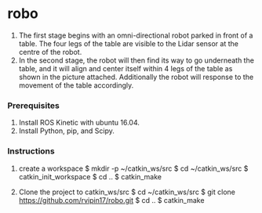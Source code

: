 # robo
1) The first stage begins with an omni-directional robot parked in front of a table. The four legs of the table are visible to the Lidar sensor at the centre of the robot.
2) In the second stage, the robot will then find its way to go underneath the table, and it will align and center itself within 4 legs of the table as shown in the picture attached. Additionally the robot will response to the movement of the table accordingly.

### Prerequisites

1) Install ROS Kinetic with ubuntu 16.04.
2) Install Python, pip, and Scipy.

### Instructions

1) create a workspace
   $ mkdir -p ~/catkin_ws/src
   $ cd ~/catkin_ws/src
   $ catkin_init_workspace
   $ cd ..
   $ catkin_make
   
2) Clone the project to catkin_ws/src
   $ cd ~/catkin_ws/src
   $ git clone https://github.com/rvipin17/robo.git
   $ cd ..
   $ catkin_make

